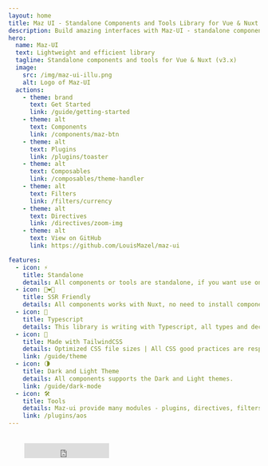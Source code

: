 ```yaml
---
layout: home
title: Maz UI - Standalone Components and Tools Library for Vue & Nuxt
description: Build amazing interfaces with Maz-UI - standalone components & tools library for Vue.JS & Nuxt.JS
hero:
  name: Maz-UI
  text: Lightweight and efficient library
  tagline: Standalone components and tools for Vue & Nuxt (v3.x)
  image:
    src: /img/maz-ui-illu.png
    alt: Logo of Maz-UI
  actions:
    - theme: brand
      text: Get Started
      link: /guide/getting-started
    - theme: alt
      text: Components
      link: /components/maz-btn
    - theme: alt
      text: Plugins
      link: /plugins/toaster
    - theme: alt
      text: Composables
      link: /composables/theme-handler
    - theme: alt
      text: Filters
      link: /filters/currency
    - theme: alt
      text: Directives
      link: /directives/zoom-img
    - theme: alt
      text: View on GitHub
      link: https://github.com/LouisMazel/maz-ui

features:
  - icon: ⚡️
    title: Standalone
    details: All components or tools are standalone, if you want use only one module from this library you don't need to install the whole library
  - icon: 👨‍❤️‍👨
    title: SSR Friendly
    details: All components works with Nuxt, no need to install components on client side
  - icon: 🔐
    title: Typescript
    details: This library is writing with Typescript, all types and declarations are directly availables
  - icon: 💄
    title: Made with TailwindCSS
    details: Optimized CSS file sizes | All CSS good practices are respected with TailwindCSS | Use your theme easily
    link: /guide/theme
  - icon: 🌗
    title: Dark and Light Theme
    details: All components supports the Dark and Light themes.
    link: /guide/dark-mode
  - icon: 🛠
    title: Tools
    details: Maz-ui provide many modules - plugins, directives, filters and composables
    link: /plugins/aos
---
```


<div class="maz-flex maz-flex-center" style="margin: 2rem;">
  <iframe
    src="https://ghbtns.com/github-btn.html?user=LouisMazel&repo=maz-ui&type=star&count=true&size=large"
    frameborder="0"
    scrolling="0"
    width="170"
    height="30"
    title="Maz-UI"
  />
</div>
